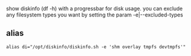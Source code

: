 show diskinfo (df -h) with a progressbar for disk usage. you can
exclude any filesystem types you want by setting the param -e|--excluded-types
## alias
`alias di="/opt/diskinfo/diskinfo.sh -e 'shm overlay tmpfs devtmpfs'"`